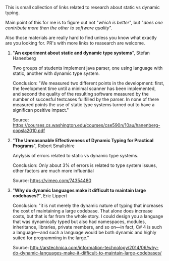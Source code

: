 This is small collection of links related to research about static vs dynamic typing.

Main point of this for me is to figure out not "*which is better*",
but "*does one contribute more then the other to software quality*".

Also those materials are really hard to find unless you know what exactly
are you looking for. PR's with more links to reasearch are welcome.

1. "**An experiment about static and dynamic type systems**", Stefan Hanenberg
    
    Two groups of students implement java parser, one using language with static, another with dynamic type system.
    
    Conclusion: "We measured two different points in the development: first, the fevelopment time until a minimal scanner has been implemented, and second the quality of the resulting software measured by the number of succesful testcases fullfilled by the parser. In none of there measured points the use of static type systems turned out to have a significan positive impact."
    
    Source: https://courses.cs.washington.edu/courses/cse590n/10au/hanenberg-oopsla2010.pdf

2.  "**The Unreasonable Effectiveness of Dynamic Typing for Practical Programs**", Robert Smallshire

    Anylysis of errors related to static vs dynamic type systems.

    Conclusion: Only about 3% of errors is related to type system issues, other factors are much more influential
  
    Source: https://vimeo.com/74354480


3. "**Why do dynamic languages make it difficult to maintain large codebases?**", Eric Lippert 

    Conclusion: "it is not merely the dynamic nature of typing that increases the cost of maintaining a large codebase. That alone does increase costs, but that is far from the whole story. I could design you a language that was dynamically typed but also had namespaces, modules, inheritance, libraries, private members, and so on—in fact, C# 4 is such a language—and such a language would be both dynamic and highly suited for programming in the large."

    Source: http://arstechnica.com/information-technology/2014/06/why-do-dynamic-languages-make-it-difficult-to-maintain-large-codebases/
